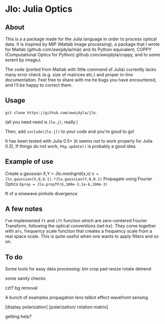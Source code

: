 # Jlo: Julia Optics

## About
This is a a package made for the Julia language in order to process optical data.
It is inspired by MIP (Matlab image processing), a package that I wrote for Matlab (github.com/awojdyla/mip) and its Python equivalent, COPPY (Computational Optics for Python) github.com/awojdyla/coppy, and to some extent by imageJ.


The code (ported from Matlab with little command of Julia) currently lacks many error check (e.g. size of matrices etc.) and proper in-line documentation. Feel free to share with me he bugs you have encountered, and I'll be happy to correct them.

## Usage
```git clone https://github.com/awojdyla/jlo```.

(all you need need is `Jlo.jl`, really.)

Then, add ```include(Jlo.jl)``` to your code and you're good to go!

It has been tested with Julia 0.5+ (it seems not to work properly for Julia 0.3), If things do not work, `Pkg.update()` is probably a good idea.

## Example of use
Create a gaussian
X,Y = Jlo.meshgrid(x,x)
```G = Jlo.gaussian(X,0,0.1).*Jlo.gaussian(Y,0,0.1)```
Propagate using Fourier Optics
```Eprop = Jlo.propTF(G,100e-3,1e-6,100e-3)```

ft of a sinewave
pinhole divergence

## A few notes
I've implemented `ft` and `ift` function which are zero-centered Fourier Transform, following the optical conventions i(wt-kx). They come together with a`fs`, frequency scale function that creates a frequency scale from a real space scale. This is quite useful when one wants to apply filters and so on.

## To do
Some tools for easy data processing:
bin
crop
pad
resize
rotate
detrend

some sanity checks

czt?
bg removal

A bunch of examples
propagation
lens
talbot effect
wavefront sensing

[display polarization]
[polarization/ rotation matrix]

getting help?
